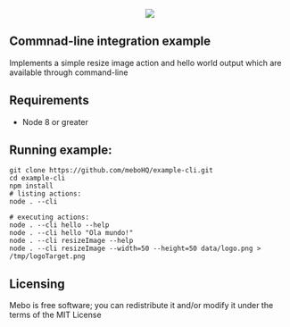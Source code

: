 <p align="center">
  <img src="https://mebohq.github.io/docs/data/logo.png"/>
</p>

## Commnad-line integration example
Implements a simple resize image action and hello world output which are available through command-line

## Requirements
- Node 8 or greater

## Running example:
```
git clone https://github.com/meboHQ/example-cli.git
cd example-cli
npm install
# listing actions:
node . --cli

# executing actions:
node . --cli hello --help
node . --cli hello "Ola mundo!"
node . --cli resizeImage --help
node . --cli resizeImage --width=50 --height=50 data/logo.png > /tmp/logoTarget.png
```

## Licensing
Mebo is free software; you can redistribute it and/or modify it under the terms of the MIT License

